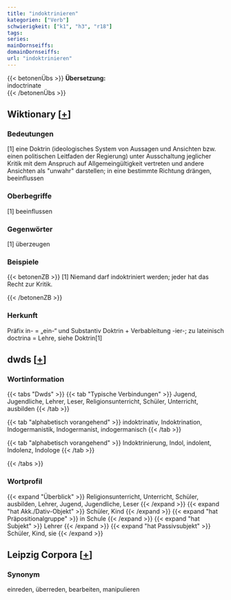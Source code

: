```yaml
---
title: "indoktrinieren"
kategorien: ["Verb"]
schwierigkeit: ["k1", "h3", "r18"]
tags:
series:
mainDornseiffs:
domainDornseiffs:
url: "indoktrinieren"
---
```


{{< betonenÜbs >}}
**Übersetzung:**  
indoctrinate  
{{< /betonenÜbs >}}

## Wiktionary [[+](https://de.wiktionary.org/wiki/indoktrinieren)]

### Bedeutungen
[1] eine Doktrin (ideologisches System von Aussagen und Ansichten bzw. einen politischen Leitfaden der Regierung) unter Ausschaltung jeglicher Kritik mit dem Anspruch auf Allgemeingültigkeit vertreten und andere Ansichten als "unwahr" darstellen; in eine bestimmte Richtung drängen, beeinflussen  

### Oberbegriffe
[1] beeinflussen  

### Gegenwörter
[1] überzeugen  

### Beispiele
{{< betonenZB >}}
[1] Niemand darf indoktriniert werden; jeder hat das Recht zur Kritik.  

{{< /betonenZB >}}
### Herkunft
Präfix in- = „ein-“ und Substantiv Doktrin + Verbableitung -ier-; zu lateinisch doctrina = Lehre, siehe Doktrin[1]  



## dwds [[+](https://www.dwds.de/wb/indoktrinieren)]

### Wortinformation
{{< tabs "Dwds" >}}
{{< tab "Typische Verbindungen" >}}
Jugend, Jugendliche, Lehrer, Leser, Religionsunterricht, Schüler, Unterricht, ausbilden
{{< /tab >}}

{{< tab "alphabetisch vorangehend" >}}
indoktrinativ, Indoktrination, Indogermanistik, Indogermanist, indogermanisch
{{< /tab >}}

{{< tab "alphabetisch vorangehend" >}}
Indoktrinierung, Indol, indolent, Indolenz, Indologe
{{< /tab >}}

{{< /tabs >}}

### Wortprofil
{{< expand "Überblick" >}} Religionsunterricht, Unterricht, Schüler, ausbilden, Lehrer, Jugend, Jugendliche, Leser {{< /expand >}}
{{< expand "hat Akk./Dativ-Objekt" >}} Schüler, Kind {{< /expand >}}
{{< expand "hat Präpositionalgruppe" >}} in Schule {{< /expand >}}
{{< expand "hat Subjekt" >}} Lehrer {{< /expand >}}
{{< expand "hat Passivsubjekt" >}} Schüler, Kind, sie {{< /expand >}}

## Leipzig Corpora [[+](https://corpora.uni-leipzig.de/en/res?word=indoktrinieren&corpusId=deu_newscrawl-public_2018)]


### Synonym
einreden, überreden, bearbeiten, manipulieren

